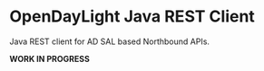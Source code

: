 OpenDayLight Java REST Client
=============================
Java REST client for AD SAL based Northbound APIs.

**WORK IN PROGRESS**

